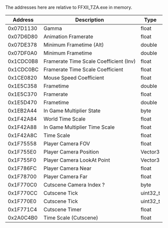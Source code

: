 The addresses here are relative to FFXII_TZA.exe in memory.

| Address   	| Description                            	| Type     	|
|-----------	|----------------------------------------	|----------	|
| 0x07D1130 	| Gamma                                  	| float    	|
| 0x07D6D80 	| Animation Framerate                    	| float    	|
| 0x07DE378 	| Minimum Frametime (Alt)                	| double   	|
| 0x07DF0A0 	| Minimum Frametime                      	| double   	|
| 0x1CDC0B8 	| Framerate Time Scale Coefficient (Inv) 	| float    	|
| 0x1CDC0BC 	| Framerate Time Scale Coefficient       	| float    	|
| 0x1CE0820 	| Mouse Speed Coefficient                	| float    	|
| 0x1E5C358 	| Frametime                              	| double   	|
| 0x1E5C370 	| Framerate                              	| float    	|
| 0x1E5D470 	| Frametime                              	| double   	|
| 0x1EB2A44 	| In Game Multiplier State               	| byte     	|
| 0x1F42A84 	| World Time Scale                       	| float    	|
| 0x1F42A88 	| In Game Multiplier Time Scale          	| float    	|
| 0x1F42A8C 	| Time Scale                             	| float    	|
| 0x1F75558 	| Player Camera FOV                      	| float    	|
| 0x1F755E0 	| Player Camera Position                 	| Vector3  	|
| 0x1F755F0 	| Player Camera LookAt Point             	| Vector3  	|
| 0x1F786FC 	| Player Camera Near                     	| float    	|
| 0x1F78700 	| Player Camera Far                      	| float    	|
| 0x1F770C0 	| Cutscene Camera Index ?                	| byte     	|
| 0x1F770CC 	| Cutscene Tick                          	| uint32_t 	|
| 0x1F770E0 	| Cutscene Tick                          	| uint32_t 	|
| 0x1F771C4 	| Cutscene Timer                         	| float    	|
| 0x2A0C4B0 	| Time Scale (Cutscene)                  	| float    	|

